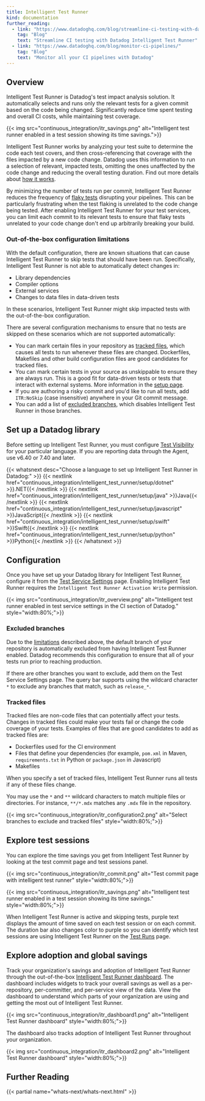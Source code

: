 ```yaml
---
title: Intelligent Test Runner
kind: documentation
further_reading:
  - link: "https://www.datadoghq.com/blog/streamline-ci-testing-with-datadog-intelligent-test-runner/"
    tag: "Blog"
    text: "Streamline CI testing with Datadog Intelligent Test Runner"
  - link: "https://www.datadoghq.com/blog/monitor-ci-pipelines/"
    tag: "Blog"
    text: "Monitor all your CI pipelines with Datadog"
---
```


## Overview

Intelligent Test Runner is Datadog's test impact analysis solution. It automatically selects and runs only the relevant tests for a given commit based on the code being changed. Significantly reduce time spent testing and overall CI costs, while maintaining test coverage.

{{< img src="continuous_integration/itr_savings.png" alt="Intelligent test runner enabled in a test session showing its time savings.">}}

Intelligent Test Runner works by analyzing your test suite to determine the code each test covers, and then cross-referencing that coverage with the files impacted by a new code change. Datadog uses this information to run a selection of relevant, impacted tests, omitting the ones unaffected by the code change and reducing the overall testing duration. Find out more details about [how it works](how_it_works).

By minimizing the number of tests run per commit, Intelligent Test Runner reduces the frequency of [flaky tests][1] disrupting your pipelines. This can be particularly frustrating when the test flaking is unrelated to the code change being tested. After enabling Intelligent Test Runner for your test services, you can limit each commit to its relevant tests to ensure that flaky tests unrelated to your code change don't end up arbitrarily breaking your build.

### Out-of-the-box configuration limitations

With the default configuration, there are known situations that can cause Intelligent Test Runner to skip tests that should have been run. Specifically, Intelligent Test Runner is not able to automatically detect changes in:

- Library dependencies
- Compiler options
- External services
- Changes to data files in data-driven tests

In these scenarios, Intelligent Test Runner might skip impacted tests with the out-of-the-box configuration.

There are several configuration mechanisms to ensure that no tests are skipped on these scenarios which are not supported automatically:

- You can mark certain files in your repository as [tracked files](#tracked-files), which causes all tests to run whenever these files are changed. Dockerfiles, Makefiles and other build configuration files are good candidates for tracked files.
- You can mark certain tests in your source as unskippable to ensure they are always run. This is a good fit for data-driven tests or tests that interact with external systems. More information in the [setup page][2].
- If you are authoring a risky commit and you'd like to run all tests, add `ITR:NoSkip` (case insensitive) anywhere in your Git commit message.
- You can add a list of [excluded branches](#excluded-branches), which disables Intelligent Test Runner in those branches.


## Set up a Datadog library

Before setting up Intelligent Test Runner, you must configure [Test Visibility][3] for your particular language. If you are reporting data through the Agent, use v6.40 or 7.40 and later.

{{< whatsnext desc="Choose a language to set up Intelligent Test Runner in Datadog:" >}}
    {{< nextlink href="continuous_integration/intelligent_test_runner/setup/dotnet" >}}.NET{{< /nextlink >}}
    {{< nextlink href="continuous_integration/intelligent_test_runner/setup/java" >}}Java{{< /nextlink >}}
    {{< nextlink href="continuous_integration/intelligent_test_runner/setup/javascript" >}}JavaScript{{< /nextlink >}}
    {{< nextlink href="continuous_integration/intelligent_test_runner/setup/swift" >}}Swift{{< /nextlink >}}
    {{< nextlink href="continuous_integration/intelligent_test_runner/setup/python" >}}Python{{< /nextlink >}}
{{< /whatsnext >}}

## Configuration

Once you have set up your Datadog library for Intelligent Test Runner, configure it from the [Test Service Settings][4] page. Enabling Intelligent Test Runner requires the `Intelligent Test Runner Activation Write` permission.

{{< img src="continuous_integration/itr_overview.png" alt="Intelligent test runner enabled in test service settings in the CI section of Datadog." style="width:80%;">}}

### Excluded branches

Due to the [limitations](#limitations) described above, the default branch of your repository is automatically excluded from having Intelligent Test Runner enabled. Datadog recommends this configuration to ensure that all of your tests run prior to reaching production.

If there are other branches you want to exclude, add them on the Test Service Settings page. The query bar supports using the wildcard character `*` to exclude any branches that match, such as `release_*`.

### Tracked files

Tracked files are non-code files that can potentially affect your tests. Changes in tracked files could make your tests fail or change the code coverage of your tests. Examples of files that are good candidates to add as tracked files are:

- Dockerfiles used for the CI environment
- Files that define your dependencies (for example, `pom.xml` in Maven, `requirements.txt` in Python or `package.json` in Javascript)
- Makefiles

When you specify a set of tracked files, Intelligent Test Runner runs all tests if any of these files change.

You may use the `*` and `**` wildcard characters to match multiple files or directories. For instance, `**/*.mdx` matches any `.mdx` file in the repository.

{{< img src="continuous_integration/itr_configuration2.png" alt="Select branches to exclude and tracked files" style="width:80%;">}}

## Explore test sessions

You can explore the time savings you get from Intelligent Test Runner by looking at the test commit page and test sessions panel.

{{< img src="continuous_integration/itr_commit.png" alt="Test commit page with intelligent test runner" style="width:80%;">}}

{{< img src="continuous_integration/itr_savings.png" alt="Intelligent test runner enabled in a test session showing its time savings." style="width:80%;">}}

When Intelligent Test Runner is active and skipping tests, purple text displays the amount of time saved on each test session or on each commit. The duration bar also changes color to purple so you can identify which test sessions are using Intelligent Test Runner on the [Test Runs][5] page.

## Explore adoption and global savings

Track your organization's savings and adoption of Intelligent Test Runner through the out-of-the-box [Intelligent Test Runner dashboard][6]. The dashboard includes widgets to track your overall savings as well as a per-repository, per-committer, and per-service view of the data. View the dashboard to understand which parts of your organization are using and getting the most out of Intelligent Test Runner.

{{< img src="continuous_integration/itr_dashboard1.png" alt="Intelligent Test Runner dashboard" style="width:80%;">}}

The dashboard also tracks adoption of Intelligent Test Runner throughout your organization.

{{< img src="continuous_integration/itr_dashboard2.png" alt="Intelligent Test Runner dashboard" style="width:80%;">}}

## Further Reading

{{< partial name="whats-next/whats-next.html" >}}

[1]: /glossary/#flaky-test
[2]: /continuous_integration/intelligent_test_runner/setup
[3]: /continuous_integration/tests/
[4]: https://app.datadoghq.com/ci/settings/test-service
[5]: https://app.datadoghq.com/ci/test-runs
[6]: https://app.datadoghq.com/dash/integration/30941/ci-visibility-intelligent-test-runner
